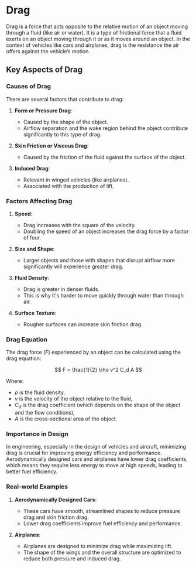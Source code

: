 # Drag 

Drag is a force that acts opposite to the relative motion of an object moving through a fluid (like air or water). It is a type of frictional force that a fluid exerts on an object moving through it or as it moves around an object. In the context of vehicles like cars and airplanes, drag is the resistance the air offers against the vehicle’s motion.

## Key Aspects of Drag

### Causes of Drag

There are several factors that contribute to drag:

1. **Form or Pressure Drag**:
    - Caused by the shape of the object.
    - Airflow separation and the wake region behind the object contribute significantly to this type of drag.

2. **Skin Friction or Viscous Drag**:
    - Caused by the friction of the fluid against the surface of the object.

3. **Induced Drag**:
    - Relevant in winged vehicles (like airplanes).
    - Associated with the production of lift.

### Factors Affecting Drag

1. **Speed**:
    - Drag increases with the square of the velocity. 
    - Doubling the speed of an object increases the drag force by a factor of four.

2. **Size and Shape**:
    - Larger objects and those with shapes that disrupt airflow more significantly will experience greater drag.

3. **Fluid Density**:
    - Drag is greater in denser fluids.
    - This is why it's harder to move quickly through water than through air.

4. **Surface Texture**:
    - Rougher surfaces can increase skin friction drag.

### Drag Equation

The drag force ($F$) experienced by an object can be calculated using the drag equation:

$$ F = \frac{1}{2} \rho v^2 C_d A $$

Where:
- $\rho$ is the fluid density,
- $v$ is the velocity of the object relative to the fluid,
- $C_d$ is the drag coefficient (which depends on the shape of the object and the flow conditions),
- $A$ is the cross-sectional area of the object.

### Importance in Design

In engineering, especially in the design of vehicles and aircraft, minimizing drag is crucial for improving energy efficiency and performance. Aerodynamically designed cars and airplanes have lower drag coefficients, which means they require less energy to move at high speeds, leading to better fuel efficiency.

### Real-world Examples

1. **Aerodynamically Designed Cars**:
    - These cars have smooth, streamlined shapes to reduce pressure drag and skin friction drag.
    - Lower drag coefficients improve fuel efficiency and performance.

2. **Airplanes**:
    - Airplanes are designed to minimize drag while maximizing lift.
    - The shape of the wings and the overall structure are optimized to reduce both pressure and induced drag.

